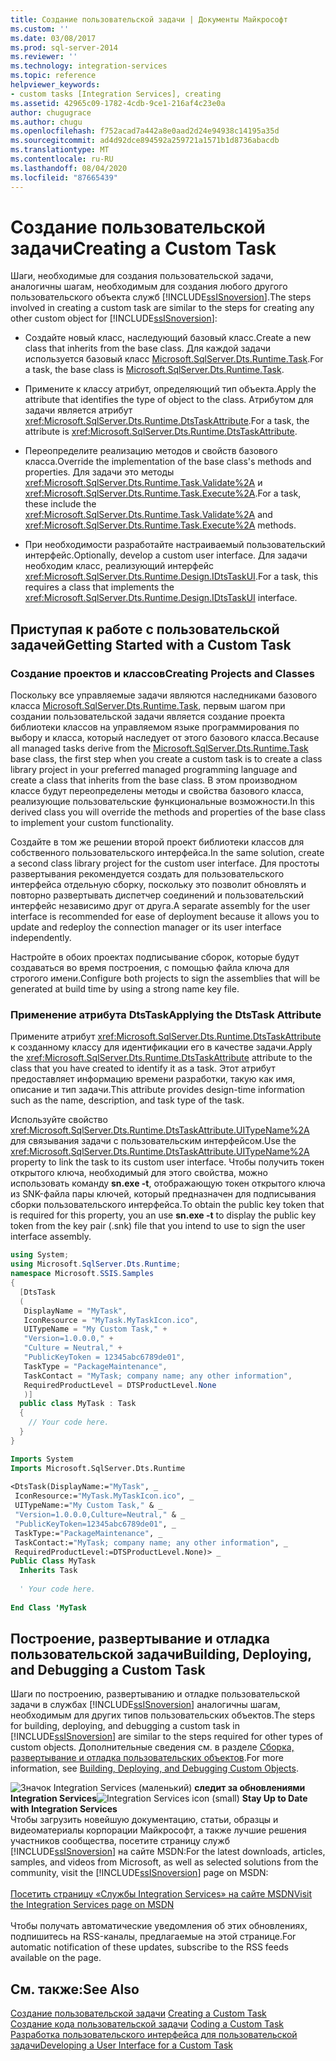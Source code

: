 ```yaml
---
title: Создание пользовательской задачи | Документы Майкрософт
ms.custom: ''
ms.date: 03/08/2017
ms.prod: sql-server-2014
ms.reviewer: ''
ms.technology: integration-services
ms.topic: reference
helpviewer_keywords:
- custom tasks [Integration Services], creating
ms.assetid: 42965c09-1782-4cdb-9ce1-216af4c23e0a
author: chugugrace
ms.author: chugu
ms.openlocfilehash: f752acad7a442a8e0aad2d24e94938c14195a35d
ms.sourcegitcommit: ad4d92dce894592a259721a1571b1d8736abacdb
ms.translationtype: MT
ms.contentlocale: ru-RU
ms.lasthandoff: 08/04/2020
ms.locfileid: "87665439"
---
```

# <a name="creating-a-custom-task"></a><span data-ttu-id="325e1-102">Создание пользовательской задачи</span><span class="sxs-lookup"><span data-stu-id="325e1-102">Creating a Custom Task</span></span>
  <span data-ttu-id="325e1-103">Шаги, необходимые для создания пользовательской задачи, аналогичны шагам, необходимым для создания любого другого пользовательского объекта служб [!INCLUDE[ssISnoversion](../../../includes/ssisnoversion-md.md)].</span><span class="sxs-lookup"><span data-stu-id="325e1-103">The steps involved in creating a custom task are similar to the steps for creating any other custom object for [!INCLUDE[ssISnoversion](../../../includes/ssisnoversion-md.md)]:</span></span>  
  
-   <span data-ttu-id="325e1-104">Создайте новый класс, наследующий базовый класс.</span><span class="sxs-lookup"><span data-stu-id="325e1-104">Create a new class that inherits from the base class.</span></span> <span data-ttu-id="325e1-105">Для каждой задачи используется базовый класс [Microsoft.SqlServer.Dts.Runtime.Task](/dotnet/api/microsoft.sqlserver.dts.runtime.task).</span><span class="sxs-lookup"><span data-stu-id="325e1-105">For a task, the base class is [Microsoft.SqlServer.Dts.Runtime.Task](/dotnet/api/microsoft.sqlserver.dts.runtime.task).</span></span>  
  
-   <span data-ttu-id="325e1-106">Примените к классу атрибут, определяющий тип объекта.</span><span class="sxs-lookup"><span data-stu-id="325e1-106">Apply the attribute that identifies the type of object to the class.</span></span> <span data-ttu-id="325e1-107">Атрибутом для задачи является атрибут <xref:Microsoft.SqlServer.Dts.Runtime.DtsTaskAttribute>.</span><span class="sxs-lookup"><span data-stu-id="325e1-107">For a task, the attribute is <xref:Microsoft.SqlServer.Dts.Runtime.DtsTaskAttribute>.</span></span>  
  
-   <span data-ttu-id="325e1-108">Переопределите реализацию методов и свойств базового класса.</span><span class="sxs-lookup"><span data-stu-id="325e1-108">Override the implementation of the base class's methods and properties.</span></span> <span data-ttu-id="325e1-109">Для задачи это методы <xref:Microsoft.SqlServer.Dts.Runtime.Task.Validate%2A> и <xref:Microsoft.SqlServer.Dts.Runtime.Task.Execute%2A>.</span><span class="sxs-lookup"><span data-stu-id="325e1-109">For a task, these include the <xref:Microsoft.SqlServer.Dts.Runtime.Task.Validate%2A> and <xref:Microsoft.SqlServer.Dts.Runtime.Task.Execute%2A> methods.</span></span>  
  
-   <span data-ttu-id="325e1-110">При необходимости разработайте настраиваемый пользовательский интерфейс.</span><span class="sxs-lookup"><span data-stu-id="325e1-110">Optionally, develop a custom user interface.</span></span> <span data-ttu-id="325e1-111">Для задачи необходим класс, реализующий интерфейс <xref:Microsoft.SqlServer.Dts.Runtime.Design.IDtsTaskUI>.</span><span class="sxs-lookup"><span data-stu-id="325e1-111">For a task, this requires a class that implements the <xref:Microsoft.SqlServer.Dts.Runtime.Design.IDtsTaskUI> interface.</span></span>  
  
## <a name="getting-started-with-a-custom-task"></a><span data-ttu-id="325e1-112">Приступая к работе с пользовательской задачей</span><span class="sxs-lookup"><span data-stu-id="325e1-112">Getting Started with a Custom Task</span></span>  
  
### <a name="creating-projects-and-classes"></a><span data-ttu-id="325e1-113">Создание проектов и классов</span><span class="sxs-lookup"><span data-stu-id="325e1-113">Creating Projects and Classes</span></span>  
 <span data-ttu-id="325e1-114">Поскольку все управляемые задачи являются наследниками базового класса [Microsoft.SqlServer.Dts.Runtime.Task](/dotnet/api/microsoft.sqlserver.dts.runtime.task), первым шагом при создании пользовательской задачи является создание проекта библиотеки классов на управляемом языке программирования по выбору и класса, который наследует от этого базового класса.</span><span class="sxs-lookup"><span data-stu-id="325e1-114">Because all managed tasks derive from the [Microsoft.SqlServer.Dts.Runtime.Task](/dotnet/api/microsoft.sqlserver.dts.runtime.task) base class, the first step when you create a custom task is to create a class library project in your preferred managed programming language and create a class that inherits from the base class.</span></span> <span data-ttu-id="325e1-115">В этом производном классе будут переопределены методы и свойства базового класса, реализующие пользовательские функциональные возможности.</span><span class="sxs-lookup"><span data-stu-id="325e1-115">In this derived class you will override the methods and properties of the base class to implement your custom functionality.</span></span>  
  
 <span data-ttu-id="325e1-116">Создайте в том же решении второй проект библиотеки классов для собственного пользовательского интерфейса.</span><span class="sxs-lookup"><span data-stu-id="325e1-116">In the same solution, create a second class library project for the custom user interface.</span></span> <span data-ttu-id="325e1-117">Для простоты развертывания рекомендуется создать для пользовательского интерфейса отдельную сборку, поскольку это позволит обновлять и повторно развертывать диспетчер соединений и пользовательский интерфейс независимо друг от друга.</span><span class="sxs-lookup"><span data-stu-id="325e1-117">A separate assembly for the user interface is recommended for ease of deployment because it allows you to update and redeploy the connection manager or its user interface independently.</span></span>  
  
 <span data-ttu-id="325e1-118">Настройте в обоих проектах подписывание сборок, которые будут создаваться во время построения, с помощью файла ключа для строгого имени.</span><span class="sxs-lookup"><span data-stu-id="325e1-118">Configure both projects to sign the assemblies that will be generated at build time by using a strong name key file.</span></span>  
  
### <a name="applying-the-dtstask-attribute"></a><span data-ttu-id="325e1-119">Применение атрибута DtsTask</span><span class="sxs-lookup"><span data-stu-id="325e1-119">Applying the DtsTask Attribute</span></span>  
 <span data-ttu-id="325e1-120">Примените атрибут <xref:Microsoft.SqlServer.Dts.Runtime.DtsTaskAttribute> к созданному классу для идентификации его в качестве задачи.</span><span class="sxs-lookup"><span data-stu-id="325e1-120">Apply the <xref:Microsoft.SqlServer.Dts.Runtime.DtsTaskAttribute> attribute to the class that you have created to identify it as a task.</span></span> <span data-ttu-id="325e1-121">Этот атрибут предоставляет информацию времени разработки, такую как имя, описание и тип задачи.</span><span class="sxs-lookup"><span data-stu-id="325e1-121">This attribute provides design-time information such as the name, description, and task type of the task.</span></span>  
  
 <span data-ttu-id="325e1-122">Используйте свойство <xref:Microsoft.SqlServer.Dts.Runtime.DtsTaskAttribute.UITypeName%2A> для связывания задачи с пользовательским интерфейсом.</span><span class="sxs-lookup"><span data-stu-id="325e1-122">Use the <xref:Microsoft.SqlServer.Dts.Runtime.DtsTaskAttribute.UITypeName%2A> property to link the task to its custom user interface.</span></span> <span data-ttu-id="325e1-123">Чтобы получить токен открытого ключа, необходимый для этого свойства, можно использовать команду **sn.exe -t**, отображающую токен открытого ключа из SNK-файла пары ключей, который предназначен для подписывания сборки пользовательского интерфейса.</span><span class="sxs-lookup"><span data-stu-id="325e1-123">To obtain the public key token that is required for this property, you an use **sn.exe -t** to display the public key token from the key pair (.snk) file that you intend to use to sign the user interface assembly.</span></span>  
  
```csharp  
using System;  
using Microsoft.SqlServer.Dts.Runtime;  
namespace Microsoft.SSIS.Samples  
{  
  [DtsTask  
  (  
   DisplayName = "MyTask",  
   IconResource = "MyTask.MyTaskIcon.ico",  
   UITypeName = "My Custom Task," +  
   "Version=1.0.0.0," +  
   "Culture = Neutral," +  
   "PublicKeyToken = 12345abc6789de01",  
   TaskType = "PackageMaintenance",  
   TaskContact = "MyTask; company name; any other information",  
   RequiredProductLevel = DTSProductLevel.None  
   )]  
  public class MyTask : Task  
  {  
    // Your code here.  
  }  
}  
```  
  
```vb  
Imports System  
Imports Microsoft.SqlServer.Dts.Runtime  
  
<DtsTask(DisplayName:="MyTask", _  
 IconResource:="MyTask.MyTaskIcon.ico", _  
 UITypeName:="My Custom Task," & _  
 "Version=1.0.0.0,Culture=Neutral," & _  
 "PublicKeyToken=12345abc6789de01", _  
 TaskType:="PackageMaintenance", _  
 TaskContact:="MyTask; company name; any other information", _  
 RequiredProductLevel:=DTSProductLevel.None)> _  
Public Class MyTask  
  Inherits Task  
  
  ' Your code here.  
  
End Class 'MyTask  
```  
  
## <a name="building-deploying-and-debugging-a-custom-task"></a><span data-ttu-id="325e1-124">Построение, развертывание и отладка пользовательской задачи</span><span class="sxs-lookup"><span data-stu-id="325e1-124">Building, Deploying, and Debugging a Custom Task</span></span>  
 <span data-ttu-id="325e1-125">Шаги по построению, развертыванию и отладке пользовательской задачи в службах [!INCLUDE[ssISnoversion](../../../includes/ssisnoversion-md.md)] аналогичны шагам, необходимым для других типов пользовательских объектов.</span><span class="sxs-lookup"><span data-stu-id="325e1-125">The steps for building, deploying, and debugging a custom task in [!INCLUDE[ssISnoversion](../../../includes/ssisnoversion-md.md)] are similar to the steps required for other types of custom objects.</span></span> <span data-ttu-id="325e1-126">Дополнительные сведения см. в разделе [Сборка, развертывание и отладка пользовательских объектов](../building-deploying-and-debugging-custom-objects.md).</span><span class="sxs-lookup"><span data-stu-id="325e1-126">For more information, see [Building, Deploying, and Debugging Custom Objects](../building-deploying-and-debugging-custom-objects.md).</span></span>  
  
<span data-ttu-id="325e1-127">![Значок Integration Services (маленький)](../../media/dts-16.gif "Значок служб Integration Services (маленький)")  **следит за обновлениями Integration Services**</span><span class="sxs-lookup"><span data-stu-id="325e1-127">![Integration Services icon (small)](../../media/dts-16.gif "Integration Services icon (small)")  **Stay Up to Date with Integration Services**</span></span><br /> <span data-ttu-id="325e1-128">Чтобы загрузить новейшую документацию, статьи, образцы и видеоматериалы корпорации Майкрософт, а также лучшие решения участников сообщества, посетите страницу служб [!INCLUDE[ssISnoversion](../../../includes/ssisnoversion-md.md)] на сайте MSDN:</span><span class="sxs-lookup"><span data-stu-id="325e1-128">For the latest downloads, articles, samples, and videos from Microsoft, as well as selected solutions from the community, visit the [!INCLUDE[ssISnoversion](../../../includes/ssisnoversion-md.md)] page on MSDN:</span></span><br /><br /> [<span data-ttu-id="325e1-129">Посетить страницу «Службы Integration Services» на сайте MSDN</span><span class="sxs-lookup"><span data-stu-id="325e1-129">Visit the Integration Services page on MSDN</span></span>](https://go.microsoft.com/fwlink/?LinkId=136655)<br /><br /> <span data-ttu-id="325e1-130">Чтобы получать автоматические уведомления об этих обновлениях, подпишитесь на RSS-каналы, предлагаемые на этой странице.</span><span class="sxs-lookup"><span data-stu-id="325e1-130">For automatic notification of these updates, subscribe to the RSS feeds available on the page.</span></span>  
  
## <a name="see-also"></a><span data-ttu-id="325e1-131">См. также:</span><span class="sxs-lookup"><span data-stu-id="325e1-131">See Also</span></span>  
 <span data-ttu-id="325e1-132">[Создание пользовательской задачи](creating-a-custom-task.md) </span><span class="sxs-lookup"><span data-stu-id="325e1-132">[Creating a Custom Task](creating-a-custom-task.md) </span></span>  
 <span data-ttu-id="325e1-133">[Создание кода пользовательской задачи](coding-a-custom-task.md) </span><span class="sxs-lookup"><span data-stu-id="325e1-133">[Coding a Custom Task](coding-a-custom-task.md) </span></span>  
 [<span data-ttu-id="325e1-134">Разработка пользовательского интерфейса для пользовательской задачи</span><span class="sxs-lookup"><span data-stu-id="325e1-134">Developing a User Interface for a Custom Task</span></span>](developing-a-user-interface-for-a-custom-task.md)  
  
  
